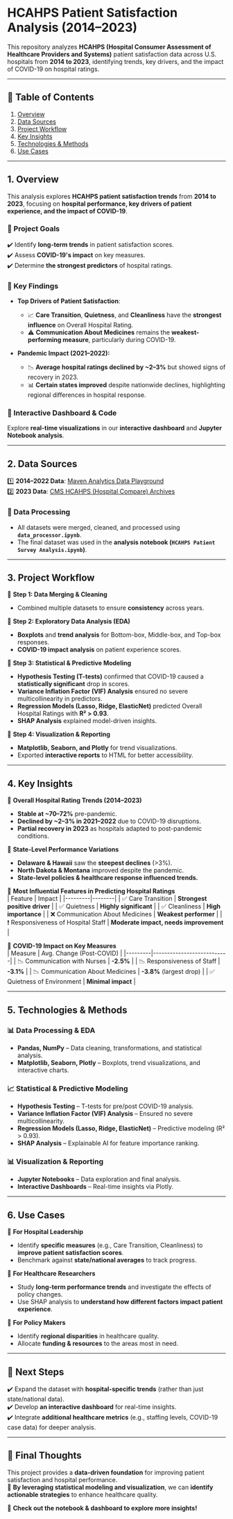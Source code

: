 # HCAHPS Patient Satisfaction Analysis (2014–2023)

This repository analyzes **HCAHPS (Hospital Consumer Assessment of Healthcare Providers and Systems)** patient satisfaction data across U.S. hospitals from **2014 to 2023**, identifying trends, key drivers, and the impact of COVID-19 on hospital ratings.

---

## 📌 Table of Contents  
1. [Overview](#overview)  
2. [Data Sources](#data-sources)  
3. [Project Workflow](#project-workflow)  
4. [Key Insights](#key-insights)  
5. [Technologies & Methods](#technologies-methods)  
6. [Use Cases](#use-cases)  

---

<a id="overview"></a>
## 1. Overview  

This analysis explores **HCAHPS patient satisfaction trends** from **2014 to 2023**, focusing on **hospital performance, key drivers of patient experience, and the impact of COVID-19**.

### 🔹 Project Goals  
✔️ Identify **long-term trends** in patient satisfaction scores.  
✔️ Assess **COVID-19's impact** on key measures.  
✔️ Determine **the strongest predictors** of hospital ratings.  

### 🔹 Key Findings  
- **Top Drivers of Patient Satisfaction**:  
  - 📈 **Care Transition**, **Quietness**, and **Cleanliness** have the **strongest influence** on Overall Hospital Rating.  
  - ⚠️ **Communication About Medicines** remains the **weakest-performing measure**, particularly during COVID-19.  

- **Pandemic Impact (2021–2022):**  
  - 📉 **Average hospital ratings declined by ~2–3%** but showed signs of recovery in 2023.  
  - 📊 **Certain states improved** despite nationwide declines, highlighting regional differences in hospital response.

### 🔹 Interactive Dashboard & Code  
Explore **real-time visualizations** in our **interactive dashboard** and **Jupyter Notebook analysis**.

---

<a id="data-sources"></a>
## 2. Data Sources  

1️⃣ **2014–2022 Data**: [Maven Analytics Data Playground](https://mavenanalytics.io/data-playground)  
2️⃣ **2023 Data**: [CMS HCAHPS (Hospital Compare) Archives](https://data.cms.gov/provider-data/archived-data/hospitals)  

### 🔹 Data Processing  
- All datasets were merged, cleaned, and processed using **`data_processor.ipynb`**.  
- The final dataset was used in the **analysis notebook (`HCAHPS Patient Survey Analysis.ipynb`)**.  

---

<a id="project-workflow"></a>
## 3. Project Workflow  

📌 **Step 1: Data Merging & Cleaning**  
- Combined multiple datasets to ensure **consistency** across years.  

📌 **Step 2: Exploratory Data Analysis (EDA)**  
- **Boxplots** and **trend analysis** for Bottom-box, Middle-box, and Top-box responses.  
- **COVID-19 impact analysis** on patient experience scores.  

📌 **Step 3: Statistical & Predictive Modeling**  
- **Hypothesis Testing (T-tests)** confirmed that COVID-19 caused a **statistically significant** drop in scores.  
- **Variance Inflation Factor (VIF) Analysis** ensured no severe multicollinearity in predictors.  
- **Regression Models (Lasso, Ridge, ElasticNet)** predicted Overall Hospital Ratings with **R² > 0.93**.  
- **SHAP Analysis** explained model-driven insights.  

📌 **Step 4: Visualization & Reporting**  
- **Matplotlib, Seaborn, and Plotly** for trend visualizations.  
- Exported **interactive reports** to HTML for better accessibility.  

---

<a id="key-insights"></a>
## 4. Key Insights  

🔹 **Overall Hospital Rating Trends (2014–2023)**  
- **Stable at ~70–72%** pre-pandemic.  
- **Declined by ~2–3% in 2021–2022** due to COVID-19 disruptions.  
- **Partial recovery in 2023** as hospitals adapted to post-pandemic conditions.  

🔹 **State-Level Performance Variations**  
- **Delaware & Hawaii** saw the **steepest declines** (>3%).  
- **North Dakota & Montana** improved despite the pandemic.  
- **State-level policies & healthcare response influenced trends.**  

🔹 **Most Influential Features in Predicting Hospital Ratings**  
| Feature | Impact |
|---------|--------|
| ✅ Care Transition | **Strongest positive driver** |
| ✅ Quietness | **Highly significant** |
| ✅ Cleanliness | **High importance** |
| ❌ Communication About Medicines | **Weakest performer** |
| ❗ Responsiveness of Hospital Staff | **Moderate impact, needs improvement** |

🔹 **COVID-19 Impact on Key Measures**  
| Measure | Avg. Change (Post-COVID) |
|---------|---------------------------|
| 📉 Communication with Nurses | **-2.5%** |
| 📉 Responsiveness of Staff | **-3.1%** |
| 📉 Communication About Medicines | **-3.8%** (largest drop) |
| ✅ Quietness of Environment | **Minimal impact** |

---

<a id="technologies-methods"></a>
## 5. Technologies & Methods  

### 📊 Data Processing & EDA  
- **Pandas, NumPy** – Data cleaning, transformations, and statistical analysis.  
- **Matplotlib, Seaborn, Plotly** – Boxplots, trend visualizations, and interactive charts.  

### 📈 Statistical & Predictive Modeling  
- **Hypothesis Testing** – T-tests for pre/post COVID-19 analysis.  
- **Variance Inflation Factor (VIF) Analysis** – Ensured no severe multicollinearity.  
- **Regression Models (Lasso, Ridge, ElasticNet)** – Predictive modeling (R² > 0.93).  
- **SHAP Analysis** – Explainable AI for feature importance ranking.  

### 📊 Visualization & Reporting  
- **Jupyter Notebooks** – Data exploration and final analysis.  
- **Interactive Dashboards** – Real-time insights via Plotly.  

---

<a id="use-cases"></a>
## 6. Use Cases  

📌 **For Hospital Leadership**  
- Identify **specific measures** (e.g., Care Transition, Cleanliness) to **improve patient satisfaction scores**.  
- Benchmark against **state/national averages** to track progress.  

📌 **For Healthcare Researchers**  
- Study **long-term performance trends** and investigate the effects of policy changes.  
- Use SHAP analysis to **understand how different factors impact patient experience**.  

📌 **For Policy Makers**  
- Identify **regional disparities** in healthcare quality.  
- Allocate **funding & resources** to the areas most in need.  

---

## 🚀 Next Steps  
✔️ Expand the dataset with **hospital-specific trends** (rather than just state/national data).  
✔️ Develop **an interactive dashboard** for real-time insights.  
✔️ Integrate **additional healthcare metrics** (e.g., staffing levels, COVID-19 case data) for deeper analysis.  

---

## 📌 Final Thoughts  
This project provides a **data-driven foundation** for improving patient satisfaction and hospital performance.  
🔹 **By leveraging statistical modeling and visualization**, we can **identify actionable strategies** to enhance healthcare quality.  

🚀 **Check out the notebook & dashboard to explore more insights!**
